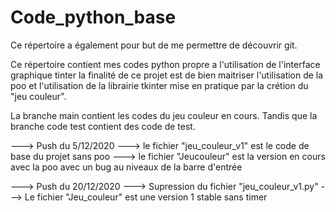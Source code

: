 # Code_python_base

Ce répertoire a également pour but de me permettre de découvrir git.

Ce répertoire contient mes codes python propre a l'utilisation de l'interface graphique tinter la finalité de ce projet
est de bien maitriser l'utilisation de la poo et l'utilisation de la librairie tkinter mise en pratique par la crétion du "jeu couleur".

La branche main contient les codes du jeu couleur en cours.
Tandis que la branche code test contient des code de test.

---> Push du 5/12/2020
    ---> le fichier "jeu_couleur_v1" est le code de base du projet sans poo
    ---> le fichier "Jeucouleur" est la version en cours avec la poo avec un bug au niveaux de la barre d'entrée
    
---> Push du 20/12/2020
    ---> Supression du fichier "jeu_couleur_v1.py"
    ---> Le fichier "Jeu_couleur" est une version 1 stable sans timer
